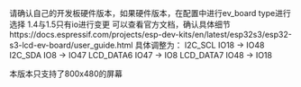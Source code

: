 请确认自己的开发板硬件版本，如果硬件版本，在配置中进行ev_board type进行选择
1.4与1.5只有io进行变更
可以查看官方文档，确认具体细节https://docs.espressif.com/projects/esp-dev-kits/en/latest/esp32s3/esp32-s3-lcd-ev-board/user_guide.html
具体调整为：
I2C_SCL     IO18    ->     IO48
I2C_SDA     IO8     ->     IO47
LCD_DATA6   IO47    ->     IO8
LCD_DATA7   IO48    ->     IO18

本版本只支持了800x480的屏幕